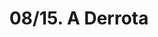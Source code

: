 ---
ref: sol-030-0239
title: "08/15. A Derrota"
author_name: ["Otelo Azinhais"]
publisher: ["Publicações Europa-América"]
year: y1958
origin: ["Portugal"]
formats: [book, book-cover]
disciplines: [graphic-design, illustration, lettering, typography]
tags: ["Hans Hellmut Kirst", "José Saramago"]
layout: artifact
status: ["production"]
published: false
int_published: false
image_count:
date_added: 2023-06-16
batch: /ladra15Abril/1
---